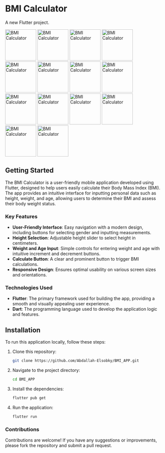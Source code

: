 # BMI Calculator

A new Flutter project.

<img src="https://github.com/user-attachments/assets/a496eaad-16ca-4f88-9963-f5ea485110ce" alt="BMI Calculator " width="100" />

<img src="https://github.com/user-attachments/assets/1ee89a37-742b-4760-82a7-38b8097878a9" alt="BMI Calculator " width="100" />

<img src="https://github.com/user-attachments/assets/30c72f27-c261-48c1-aa77-3bbfaeb066ec" alt="BMI Calculator " width="100" />

<img src="https://github.com/user-attachments/assets/8ea6447d-1cd6-463e-b0cb-eb7a4bdfde96" alt="BMI Calculator " width="100" />

<img src="https://github.com/user-attachments/assets/2e40ec5c-f4bf-4e6d-a571-8a296ffcfea8" alt="BMI Calculator " width="100" />

<img src="https://github.com/user-attachments/assets/128dc4e4-e288-4856-8a10-3d58214c9a3b" alt="BMI Calculator " width="100" />

<img src="https://github.com/user-attachments/assets/fd4732c7-44a9-4406-a084-b9be980aa70e" alt="BMI Calculator" width="100" />

<img src="https://github.com/user-attachments/assets/943ef830-cdba-4528-b986-dedf1752de66" alt="BMI Calculator" width="100" />

<img src="https://github.com/user-attachments/assets/1a8785b7-2846-48bb-a25c-9a3112449ebc" alt="BMI Calculator" width="100" />



<img src="https://github.com/user-attachments/assets/eb148761-ba57-4d67-8883-5a59ee3f2809" alt="BMI Calculator " width="100" />

<img src="https://github.com/user-attachments/assets/57d01262-efea-4e2b-a275-6db49c1f10da" alt="BMI Calculator " width="100" />

<img src="https://github.com/user-attachments/assets/02ba2e8c-e72f-483e-adfb-006ed86ddbfa" alt="BMI Calculator " width="100" />

<img src="https://github.com/user-attachments/assets/521df714-1d43-4e2b-9f92-0e29075ecc9b" alt="BMI Calculator " width="100" />

<img src="https://github.com/user-attachments/assets/916f599e-a486-4038-b241-8b808853b834" alt="BMI Calculator " width="100" />


## Getting Started

The BMI Calculator is a user-friendly mobile application developed using Flutter, designed to help users easily calculate their Body Mass Index (BMI). The app provides an intuitive interface for inputting personal data such as height, weight, and age, allowing users to determine their BMI and assess their body weight status.

### Key Features

- **User-Friendly Interface**: Easy navigation with a modern design, including buttons for selecting gender and inputting measurements.
- **Height Selection**: Adjustable height slider to select height in centimeters.
- **Weight and Age Input**: Simple controls for entering weight and age with intuitive increment and decrement buttons.
- **Calculate Button**: A clear and prominent button to trigger BMI calculations.
- **Responsive Design**: Ensures optimal usability on various screen sizes and orientations.

### Technologies Used

- **Flutter**: The primary framework used for building the app, providing a smooth and visually appealing user experience.
- **Dart**: The programming language used to develop the application logic and features.

## Installation

To run this application locally, follow these steps:

1. Clone this repository:
   ```bash
   git clone https://github.com/Abdallah-Elsobky/BMI_APP.git
2. Navigate to the project directory:
   ```bash
   cd BMI_APP
3. Install the dependencies:
   ```bash
   flutter pub get
4. Run the application:
   ```bash
   flutter run

### Contributions

Contributions are welcome! If you have any suggestions or improvements, please fork the repository and submit a pull request.



